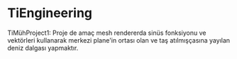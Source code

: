 # TiEngineering

TiMühProject1:
Proje de amaç mesh rendererda sinüs fonksiyonu ve vektörleri kullanarak merkezi plane'in ortası olan ve taş atılmışçasına yayılan deniz dalgası yapmaktır.